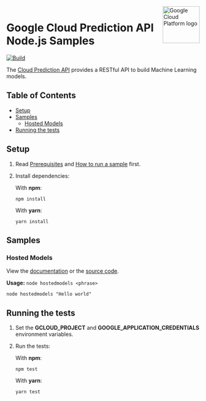 <img src="https://avatars2.githubusercontent.com/u/2810941?v=3&s=96" alt="Google Cloud Platform logo" title="Google Cloud Platform" align="right" height="96" width="96"/>

# Google Cloud Prediction API Node.js Samples

[![Build](https://storage.googleapis.com/cloud-docs-samples-badges/GoogleCloudPlatform/nodejs-docs-samples/nodejs-docs-samples-prediction.svg)]()

The [Cloud Prediction API](https://cloud.google.com/prediction/docs) provides a RESTful API to build Machine Learning models.

## Table of Contents

* [Setup](#setup)
* [Samples](#samples)
  * [Hosted Models](#hosted-models)
* [Running the tests](#running-the-tests)

## Setup

1.  Read [Prerequisites][prereq] and [How to run a sample][run] first.
1.  Install dependencies:

    With **npm**:

        npm install

    With **yarn**:

        yarn install

[prereq]: ../README.md#prerequisities
[run]: ../README.md#how-to-run-a-sample

## Samples

### Hosted Models

View the [documentation][hostedmodels_0_docs] or the [source code][hostedmodels_0_code].

__Usage:__ `node hostedmodels <phrase>`

```
node hostedmodels "Hello world"
```

[hostedmodels_0_docs]: https://cloud.google.com/prediction/docs/developer-guide#predictionfromappengine
[hostedmodels_0_code]: hostedmodels.js

## Running the tests

1.  Set the **GCLOUD_PROJECT** and **GOOGLE_APPLICATION_CREDENTIALS** environment variables.

1.  Run the tests:

    With **npm**:

        npm test

    With **yarn**:

        yarn test
